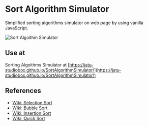 # Sort Algorithm Simulator
Simplified sorting algorithms simulator on web page by using vanilla JavaScript.

![Sort Algoithm Simulator](https://user-images.githubusercontent.com/43282496/179214103-ac1a9761-e35b-4f96-b53a-ac34b8ef430f.png)

## Use at
Sorting Algoithms Simulator at [https://jatu-studiobox.github.io/SortAlgorithmSimulator/](https://jatu-studiobox.github.io/SortAlgorithmSimulator/)

## References
* [Wiki: Selection Sort](https://en.wikipedia.org/wiki/Selection_sort)
* [Wiki: Bubble Sort](https://en.wikipedia.org/wiki/Bubble_sort)
* [Wiki: Insertion Sort](https://en.wikipedia.org/wiki/Insertion_sort)
* [Wiki: Quick Sort](https://en.wikipedia.org/wiki/Quicksort)
